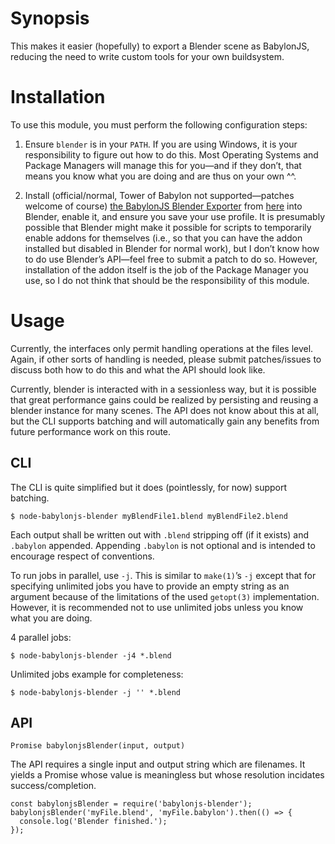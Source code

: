 # Synopsis

This makes it easier (hopefully) to export a Blender scene as
BabylonJS, reducing the need to write custom tools for your own
buildsystem.

# Installation

To use this module, you must perform the following configuration
steps:

1. Ensure `blender` is in your `PATH`. If you are using Windows, it is
   your responsibility to figure out how to do this. Most Operating
   Systems and Package Managers will manage this for you—and if they
   don’t, that means you know what you are doing and are thus on your
   own ^^.

2. Install (official/normal, Tower of Babylon not supported—patches
   welcome of course) [the BabylonJS Blender
   Exporter](https://doc.babylonjs.com/exporters/Installing__the_Babylon_Exporter)
   from
   [here](https://github.com/BabylonJS/Babylon.js/tree/master/Exporters/Blender)
   into Blender, enable it, and ensure you save your use profile. It
   is presumably possible that Blender might make it possible for
   scripts to temporarily enable addons for themselves (i.e., so that
   you can have the addon installed but disabled in Blender for normal
   work), but I don’t know how to do use Blender’s API—feel free to
   submit a patch to do so. However, installation of the addon itself
   is the job of the Package Manager you use, so I do not think that
   should be the responsibility of this module.

# Usage

Currently, the interfaces only permit handling operations at the files
level. Again, if other sorts of handling is needed, please submit
patches/issues to discuss both how to do this and what the API should
look like.

Currently, blender is interacted with in a sessionless way, but it is
possible that great performance gains could be realized by persisting
and reusing a blender instance for many scenes. The API does not know
about this at all, but the CLI supports batching and will
automatically gain any benefits from future performance work on this
route.

## CLI

The CLI is quite simplified but it does (pointlessly, for now) support batching.

    $ node-babylonjs-blender myBlendFile1.blend myBlendFile2.blend

Each output shall be written out with `.blend` stripping off (if it
exists) and `.babylon` appended. Appending `.babylon` is not optional
and is intended to encourage respect of conventions.

To run jobs in parallel, use `-j`. This is similar to `make(1)`’s `-j`
except that for specifying unlimited jobs you have to provide an empty
string as an argument because of the limitations of the used
`getopt(3)` implementation. However, it is recommended not to use
unlimited jobs unless you know what you are doing.

4 parallel jobs:

    $ node-babylonjs-blender -j4 *.blend

Unlimited jobs example for completeness:

    $ node-babylonjs-blender -j '' *.blend

## API

    Promise babylonjsBlender(input, output)

The API requires a single input and output string which are
filenames. It yields a Promise whose value is meaningless but whose
resolution incidates success/completion.

    const babylonjsBlender = require('babylonjs-blender');
    babylonjsBlender('myFile.blend', 'myFile.babylon').then(() => {
      console.log('Blender finished.');
    });
